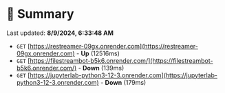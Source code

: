 # 📖 Summary
Last updated: **8/9/2024, 6:33:48 AM**

- `GET` [https://restreamer-09gx.onrender.com](https://restreamer-09gx.onrender.com) - **Up** (12516ms)
- `GET` [https://filestreambot-b5k6.onrender.com/](https://filestreambot-b5k6.onrender.com/) - **Down** (139ms)
- `GET` [https://jupyterlab-python3-12-3.onrender.com](https://jupyterlab-python3-12-3.onrender.com) - **Down** (179ms)
